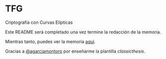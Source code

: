 # TFG
Criptografía con Curvas Elípticas

Este README será completado una vez termine la redacción de la memoria.

Mientras tanto, puedes ver la memoria [aquí](memoria/memoria.pdf).

Gracias a [@agarciamontoro](https://github.com/agarciamontoro) por enseñarme la plantilla *classicthesis*.
